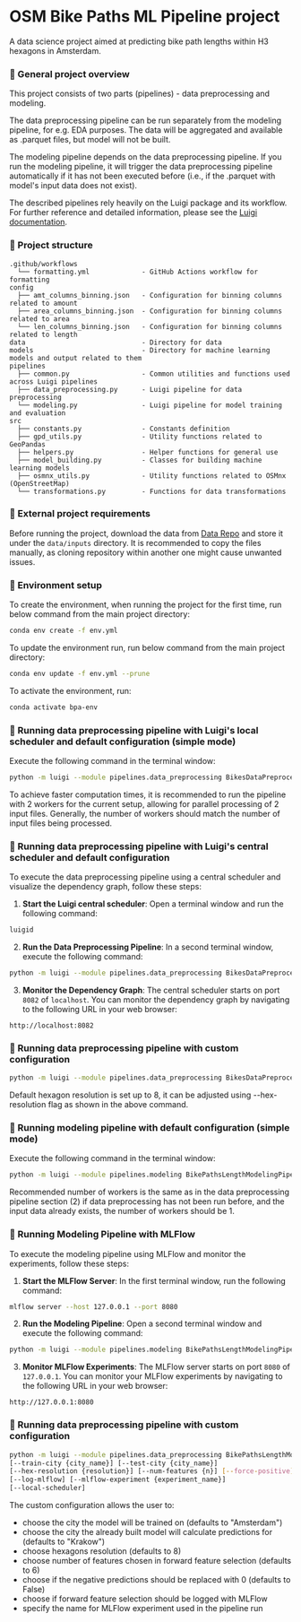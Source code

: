 # OSM Bike Paths ML Pipeline project
A data science project aimed at predicting bike path lengths within H3 hexagons in Amsterdam.

### :bicyclist: General project overview

This project consists of two parts (pipelines) - data preprocessing and modeling. 

The data preprocessing pipeline can be run separately from the modeling pipeline, for e.g. EDA purposes. 
The data will be aggregated and available as .parquet files, but model will not be built.

The modeling pipeline depends on the data preprocessing pipeline. If you run the modeling pipeline, 
it will trigger the data preprocessing pipeline automatically if it has not been executed before 
(i.e., if the .parquet with model's input data does not exist).

The described pipelines rely heavily on the Luigi package and its workflow. For further reference and detailed information, 
please see the [Luigi documentation](https://luigi.readthedocs.io/en/stable/).

### :bicyclist: Project structure 
```
.github/workflows
  └── formatting.yml             - GitHub Actions workflow for formatting
config
  ├── amt_columns_binning.json   - Configuration for binning columns related to amount
  ├── area_columns_binning.json  - Configuration for binning columns related to area
  └── len_columns_binning.json   - Configuration for binning columns related to length
data                             - Directory for data 
models                           - Directory for machine learning models and output related to them
pipelines
  ├── common.py                  - Common utilities and functions used across Luigi pipelines
  ├── data_preprocessing.py      - Luigi pipeline for data preprocessing
  └── modeling.py                - Luigi pipeline for model training and evaluation
src
  ├── constants.py               - Constants definition
  ├── gpd_utils.py               - Utility functions related to GeoPandas
  ├── helpers.py                 - Helper functions for general use
  ├── model_building.py          - Classes for building machine learning models
  ├── osmnx_utils.py             - Utility functions related to OSMnx (OpenStreetMap)
  └── transformations.py         - Functions for data transformations

```

### :bicyclist: External project requirements

Before running the project, download the data from [Data Repo](https://github.com/juliamorka/bike-paths-data) 
and store it under the `data/inputs` directory. It is recommended to copy the files manually, as cloning repository
within another one might cause unwanted issues.

### :bicyclist: Environment setup

To create the environment, when running the project for the first time, run below command from the main project directory:
```bash
conda env create -f env.yml
```
To update the environment run, run below command from the main project directory:
```bash
conda env update -f env.yml --prune
```
To activate the environment, run:
```bash
conda activate bpa-env
```

### :bicyclist: Running data preprocessing pipeline with Luigi's local scheduler and default configuration (simple mode) 

Execute the following command in the terminal window:

```bash
python -m luigi --module pipelines.data_preprocessing BikesDataPreprocessingPipeline --workers {number_of_workers} --local-scheduler
```
To achieve faster computation times, it is recommended to run the pipeline with 2 workers for the current setup, 
allowing for parallel processing of 2 input files. Generally, the number of workers should match the number of input 
files being processed.

### :bicyclist: Running data preprocessing pipeline with Luigi's central scheduler and default configuration

To execute the data preprocessing pipeline using a central scheduler and visualize the dependency graph, follow these steps:

1. **Start the Luigi central scheduler**: Open a terminal window and run the following command:

```bash
luigid
```

2. **Run the Data Preprocessing Pipeline**: In a second terminal window, execute the following command:

```bash
python -m luigi --module pipelines.data_preprocessing BikesDataPreprocessingPipeline --workers 2
```

3. **Monitor the Dependency Graph**: The central scheduler starts on port `8082` of `localhost`. 
You can monitor the dependency graph by navigating to the following URL in your web browser:

```
http://localhost:8082
```

### :bicyclist: Running data preprocessing pipeline with custom configuration
```bash
python -m luigi --module pipelines.data_preprocessing BikesDataPreprocessingPipeline --workers {number_of_workers} --hex-resolution {resolution} [--local-scheduler]
```

Default hexagon resolution is set up to 8, it can be adjusted using --hex-resolution flag as shown in the above command.

### :bicyclist: Running modeling pipeline with default configuration (simple mode)

Execute the following command in the terminal window:

```bash
python -m luigi --module pipelines.modeling BikePathsLengthModelingPipeline --workers {number_of_workers} --local-scheduler
```
Recommended number of workers is the same as in the data preprocessing pipeline section (2) if data preprocessing
has not been run before, and the input data already exists, the number of workers should be 1.

### :bicyclist: Running Modeling Pipeline with MLFlow

To execute the modeling pipeline using MLFlow and monitor the experiments, follow these steps:

1. **Start the MLFlow Server**: In the first terminal window, run the following command:

```bash
mlflow server --host 127.0.0.1 --port 8080
```
   
2. **Run the Modeling Pipeline**: Open a second terminal window and execute the following command:

```bash
python -m luigi --module pipelines.modeling BikePathsLengthModelingPipeline --workers {number_of_workers} --log-mlflow --mlflow-experiment {experiment_name} [--local-scheduler]
```

3. **Monitor MLFlow Experiments**: The MLFlow server starts on port `8080` of `127.0.0.1`. 
You can monitor your MLFlow experiments by navigating to the following URL in your web browser:

```
http://127.0.0.1:8080
```

### :bicyclist: Running data preprocessing pipeline with custom configuration
```bash
python -m luigi --module pipelines.data_preprocessing BikePathsLengthModelingPipeline --workers {number_of_workers} 
[--train-city {city_name}] [--test-city {city_name}]
[--hex-resolution {resolution}] [--num-features {n}] [--force-positive] 
[--log-mlflow] [--mlflow-experiment {experiment_name}] 
[--local-scheduler]
```

The custom configuration allows the user to:
- choose the city the model will be trained on (defaults to "Amsterdam")
- choose the city the already built model will calculate predictions for (defaults to "Krakow")
- choose hexagons resolution (defaults to 8)
- choose number of features chosen in forward feature selection (defaults to 6)
- choose if the negative predictions should be replaced with 0 (defaults to False)
- choose if forward feature selection should be logged with MLFlow 
- specify the name for MLFlow experiment used in the pipeline run
